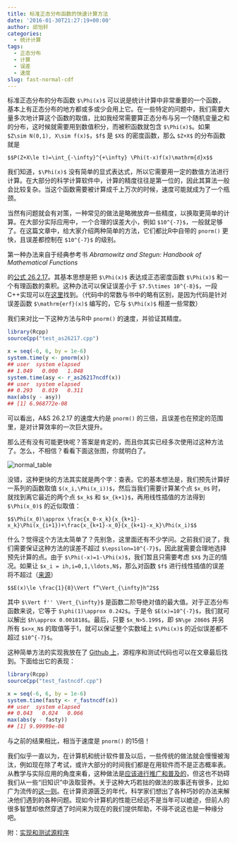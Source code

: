 ```yaml
---
title: 标准正态分布函数的快速计算方法
date: '2016-01-30T21:27:19+00:00'
author: 邱怡轩
categories:
  - 统计计算
tags:
  - 正态分布
  - 计算
  - 误差
  - 速度
slug: fast-normal-cdf
---
```


标准正态分布的分布函数 `$\Phi(x)$` 可以说是统计计算中非常重要的一个函数，基本上有正态分布的地方都或多或少会用上它。在一些特定的问题中，我们需要大量多次地计算这个函数的取值，比如我经常需要算正态分布与另一个随机变量之和的分布，这时候就需要用到数值积分，而被积函数就包含 `$\Phi(x)$`。如果 `$Z\sim N(0,1), X\sim f(x)$`，`$f$` 是 `$X$` 的密度函数，那么 `$Z+X$` 的分布函数就是

`$$P(Z+X\le t)=\int_{-\infty}^{+\infty} \Phi(t-x)f(x)\mathrm{d}x$$`

我们知道，`$\Phi(x)$` 没有简单的显式表达式，所以它需要用一定的数值方法进行计算。在大部分的科学计算软件中，计算的精度往往是第一位的，因此其算法一般会比较复杂。当这个函数需要被计算成千上万次的时候，速度可能就成为了一个瓶颈。
<!--more-->

当然有问题就会有对策，一种常见的做法是略微放弃一些精度，以换取更简单的计算。在大部分实际应用中，一个合理的误差大小，例如 `$10^{-7}$`，一般就足够了。在这篇文章中，给大家介绍两种简单的方法，它们都比R中自带的 `pnorm()` 更快，且误差都控制在 `$10^{-7}$` 的级别。

第一种办法来自于经典参考书 _Abramowitz and Stegun: Handbook of Mathematical Functions_

的[公式 26.2.17](http://people.math.sfu.ca/~cbm/aands/page_932.htm)。其基本思想是把 `$\Phi(x)$` 表达成正态密度函数 `$\Phi(x)$` 和一个有理函数的乘积。这种办法可以保证误差小于 `$7.5\times 10^{-8}$`，一段C++实现可以在[这里](http://www.johndcook.com/blog/cpp_phi/)找到。（代码中的常数与书中的略有区别，是因为代码是针对误差函数 `$\mathrm{erf}(x)$` 编写的，它与 `$\Phi(x)$` 相差一些常数）

我们来对比一下这种方法与R中 `pnorm()` 的速度，并验证其精度。

```r
library(Rcpp)
sourceCpp("test_as26217.cpp")

x = seq(-6, 6, by = 1e-6)
system.time(y <- pnorm(x))
## user  system elapsed
## 1.049   0.000   1.048
system.time(asy <- r_as26217ncdf(x))
## user  system elapsed
## 0.293   0.019   0.311
max(abs(y - asy))
## [1] 6.968772e-08
```

可以看出，A&S 26.2.17 的速度大约是 `pnorm()` 的三倍，且误差也在预定的范围里，是对计算效率的一次巨大提升。

那么还有没有可能更快呢？答案是肯定的，而且你其实已经多次使用过这种方法了。怎么，不相信？看看下面这张图，你就明白了。

![normal_table](https://uploads.cosx.org/wp-content/uploads/2016/01/normal_table.png)



没错，这种更快的方法其实就是两个字：查表。它的基本想法是，我们预先计算好一系列的函数取值 `$(x_i,\Phi(x_i))$`，然后当我们需要计算某个点 `$x_0$` 时，就找到离它最近的两个点 `$x_k$` 和 `$x_{k+1}$`，再用线性插值的方法得到 `$\Phi(x_0)$` 的近似取值：

`$$\Phi(x_0)\approx \frac{x_0-x_k}{x_{k+1}-x_k}\Phi(x_{i+1})+\frac{x_{k+1}-x_0}{x_{k+1}-x_k}\Phi(x_i)$$`

什么？觉得这个方法太简单了？先别急，这里面还有不少学问。之前我们说了，我们需要保证这种方法的误差不超过 `$\epsilon=10^{-7}$`，因此就需要合理地选择预先计算的点。由于 `$\Phi(-x)=1-\Phi(x)$`，我们暂且只需要考虑 `$X$` 为正的情况。如果让 `$x_i = ih,i=0,1,\ldots,N$`，那么对函数 `$f$` 进行线性插值的误差将不超过（[来源](http://pages.cs.wisc.edu/~amos/412/lecture-notes/lecture09.pdf)）

`$$E(x)\le \frac{1}{8}\Vert f”\Vert_{\infty}h^2$$`

其中 `$\Vert f'' \Vert_{\infty}$` 是函数二阶导绝对值的最大值。对于正态分布函数来说，它等于 `$\phi(1)\approx 0.242$`。于是令 `$E(x)=10^{-7}$`，我们就可以解出 `$h\approx 0.001818$`。最后，只要 `$x_N>5.199$`，即 `$N\ge 2860$` 并另所有 `$x>x_N$` 的取值等于1，就可以保证整个实数域上 `$\Phi(x)$` 的近似误差都不超过 `$10^{-7}$`。

这种简单方法的实现我放在了 [Github 上](https://github.com/yixuan/fastncdf)，源程序和测试代码也可以在文章最后找到。下面给出它的表现：

```r
library(Rcpp)
sourceCpp("test_fastncdf.cpp")

x = seq(-6, 6, by = 1e-6)
system.time(fasty <- r_fastncdf(x))
## user  system elapsed
## 0.043   0.024   0.066
max(abs(y - fasty))
## [1] 9.99999e-08
```

与之前的结果相比，相当于速度是 `pnorm()` 的15倍！

我们似乎一直以为，在计算机和统计软件普及以后，一些传统的做法就会慢慢被淘汰，例如现在除了考试，或许大部分的时间我们都是在用软件而不是正态概率表。从教学与实际应用的角度来看，这种做法是[应该进行推广和普及的](http://yihui.name/cn/2009/04/how-and-what-to-teach-in-statistics/)，但这也不妨碍我们从一些“旧知识”中汲取营养。关于这种大巧若拙的做法的故事还有很多，比如广为流传的[这一则](http://www.matrix67.com/blog/archives/362)。在计算资源匮乏的年代，科学家们想出了各种巧妙的办法来解决他们遇到的各种问题。现如今计算机的性能已经远不是当年可以媲迹，但前人的很多智慧却依然穿透了时间来为现在的我们提供帮助，不得不说这也是一种缘分吧。

附：[实现和测试源程序](http://yixuan.cos.name/cn/files/2016/01/normal_cdf.zip)
